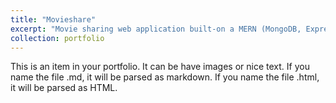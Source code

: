 ```yaml
---
title: "Movieshare"
excerpt: "Movie sharing web application built-on a MERN (MongoDB, ExpressJS, ReactJs, NodeJS)" <br/><img href="https://github.com/zainhkazmi/movieshare" src='/images/movieshare.png'>"
collection: portfolio
---
```


This is an item in your portfolio. It can be have images or nice text. If you name the file .md, it will be parsed as markdown. If you name the file .html, it will be parsed as HTML. 
